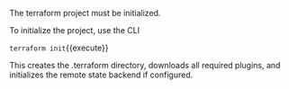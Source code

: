 The terraform project must be initialized.  

To initialize the project, use the CLI

`terraform init`{{execute}}

This creates the .terraform directory, downloads all required plugins, and initializes the remote state backend if configured.
